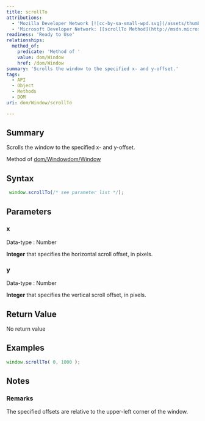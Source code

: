 ```yaml
---
title: scrollTo
attributions:
  - 'Mozilla Developer Network [![cc-by-sa-small-wpd.svg](/assets/thumb/8/8c/cc-by-sa-small-wpd.svg/120px-cc-by-sa-small-wpd.svg.png)](http://creativecommons.org/licenses/by-sa/3.0/us/): [[scrollTo](https://developer.mozilla.org/en-US/docs/Web/API/Window.scrollTo) Article]'
  - 'Microsoft Developer Network: [[scrollTo Method](http://msdn.microsoft.com/en-us/library/ie/ms536731(v=vs.85).aspx) Article]'
readiness: 'Ready to Use'
relationships:
  method_of:
    predicate: 'Method of '
    value: dom/Window
    href: /dom/Window
summary: 'Scrolls the window to the specified x- and y-offset.'
tags:
  - API
  - Object
  - Methods
  - DOM
uri: dom/Window/scrollTo

---
```

## Summary

Scrolls the window to the specified x- and y-offset.

Method of [dom/Window](/dom/Window)[dom/Window](/dom/Window)

## Syntax

``` js
 window.scrollTo(/* see parameter list */);
```

## Parameters

### x

 Data-type
:   Number

**Integer** that specifies the horizontal scroll offset, in pixels.

### y

 Data-type
:   Number

**Integer** that specifies the vertical scroll offset, in pixels.

## Return Value

No return value

## Examples

``` js
window.scrollTo( 0, 1000 );
```

## Notes

### Remarks

The specified offsets are relative to the upper-left corner of the window.
